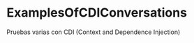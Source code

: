 ExamplesOfCDIConversations
==========================

Pruebas varias con CDI (Context and Dependence Injection)
